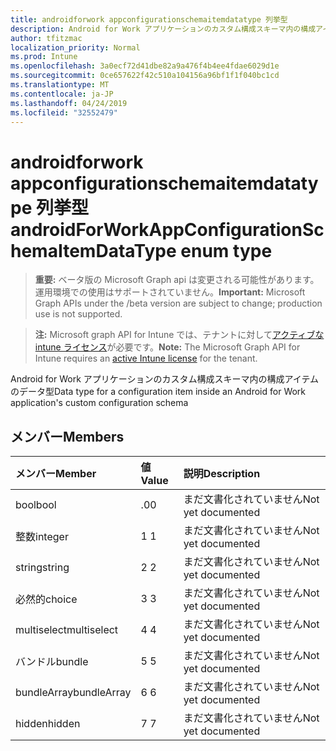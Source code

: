 ```yaml
---
title: androidforwork appconfigurationschemaitemdatatype 列挙型
description: Android for Work アプリケーションのカスタム構成スキーマ内の構成アイテムのデータ型
author: tfitzmac
localization_priority: Normal
ms.prod: Intune
ms.openlocfilehash: 3a0ecf72d41dbe82a9a476f4b4ee4fdae6029d1e
ms.sourcegitcommit: 0ce657622f42c510a104156a96bf1f1f040bc1cd
ms.translationtype: MT
ms.contentlocale: ja-JP
ms.lasthandoff: 04/24/2019
ms.locfileid: "32552479"
---
```

# <a name="androidforworkappconfigurationschemaitemdatatype-enum-type"></a><span data-ttu-id="05de9-103">androidforwork appconfigurationschemaitemdatatype 列挙型</span><span class="sxs-lookup"><span data-stu-id="05de9-103">androidForWorkAppConfigurationSchemaItemDataType enum type</span></span>

> <span data-ttu-id="05de9-104">**重要:** ベータ版の Microsoft Graph api は変更される可能性があります。運用環境での使用はサポートされていません。</span><span class="sxs-lookup"><span data-stu-id="05de9-104">**Important:** Microsoft Graph APIs under the /beta version are subject to change; production use is not supported.</span></span>

> <span data-ttu-id="05de9-105">**注:** Microsoft graph API for Intune では、テナントに対して[アクティブな intune ライセンス](https://go.microsoft.com/fwlink/?linkid=839381)が必要です。</span><span class="sxs-lookup"><span data-stu-id="05de9-105">**Note:** The Microsoft Graph API for Intune requires an [active Intune license](https://go.microsoft.com/fwlink/?linkid=839381) for the tenant.</span></span>

<span data-ttu-id="05de9-106">Android for Work アプリケーションのカスタム構成スキーマ内の構成アイテムのデータ型</span><span class="sxs-lookup"><span data-stu-id="05de9-106">Data type for a configuration item inside an Android for Work application's custom configuration schema</span></span>

## <a name="members"></a><span data-ttu-id="05de9-107">メンバー</span><span class="sxs-lookup"><span data-stu-id="05de9-107">Members</span></span>
|<span data-ttu-id="05de9-108">メンバー</span><span class="sxs-lookup"><span data-stu-id="05de9-108">Member</span></span>|<span data-ttu-id="05de9-109">値</span><span class="sxs-lookup"><span data-stu-id="05de9-109">Value</span></span>|<span data-ttu-id="05de9-110">説明</span><span class="sxs-lookup"><span data-stu-id="05de9-110">Description</span></span>|
|:---|:---|:---|
|<span data-ttu-id="05de9-111">bool</span><span class="sxs-lookup"><span data-stu-id="05de9-111">bool</span></span>|<span data-ttu-id="05de9-112">.0</span><span class="sxs-lookup"><span data-stu-id="05de9-112">0</span></span>|<span data-ttu-id="05de9-113">まだ文書化されていません</span><span class="sxs-lookup"><span data-stu-id="05de9-113">Not yet documented</span></span>|
|<span data-ttu-id="05de9-114">整数</span><span class="sxs-lookup"><span data-stu-id="05de9-114">integer</span></span>|<span data-ttu-id="05de9-115">1 </span><span class="sxs-lookup"><span data-stu-id="05de9-115">1</span></span>|<span data-ttu-id="05de9-116">まだ文書化されていません</span><span class="sxs-lookup"><span data-stu-id="05de9-116">Not yet documented</span></span>|
|<span data-ttu-id="05de9-117">string</span><span class="sxs-lookup"><span data-stu-id="05de9-117">string</span></span>|<span data-ttu-id="05de9-118">2 </span><span class="sxs-lookup"><span data-stu-id="05de9-118">2</span></span>|<span data-ttu-id="05de9-119">まだ文書化されていません</span><span class="sxs-lookup"><span data-stu-id="05de9-119">Not yet documented</span></span>|
|<span data-ttu-id="05de9-120">必然的</span><span class="sxs-lookup"><span data-stu-id="05de9-120">choice</span></span>|<span data-ttu-id="05de9-121">3 </span><span class="sxs-lookup"><span data-stu-id="05de9-121">3</span></span>|<span data-ttu-id="05de9-122">まだ文書化されていません</span><span class="sxs-lookup"><span data-stu-id="05de9-122">Not yet documented</span></span>|
|<span data-ttu-id="05de9-123">multiselect</span><span class="sxs-lookup"><span data-stu-id="05de9-123">multiselect</span></span>|<span data-ttu-id="05de9-124">4 </span><span class="sxs-lookup"><span data-stu-id="05de9-124">4</span></span>|<span data-ttu-id="05de9-125">まだ文書化されていません</span><span class="sxs-lookup"><span data-stu-id="05de9-125">Not yet documented</span></span>|
|<span data-ttu-id="05de9-126">バンドル</span><span class="sxs-lookup"><span data-stu-id="05de9-126">bundle</span></span>|<span data-ttu-id="05de9-127">5 </span><span class="sxs-lookup"><span data-stu-id="05de9-127">5</span></span>|<span data-ttu-id="05de9-128">まだ文書化されていません</span><span class="sxs-lookup"><span data-stu-id="05de9-128">Not yet documented</span></span>|
|<span data-ttu-id="05de9-129">bundleArray</span><span class="sxs-lookup"><span data-stu-id="05de9-129">bundleArray</span></span>|<span data-ttu-id="05de9-130">6 </span><span class="sxs-lookup"><span data-stu-id="05de9-130">6</span></span>|<span data-ttu-id="05de9-131">まだ文書化されていません</span><span class="sxs-lookup"><span data-stu-id="05de9-131">Not yet documented</span></span>|
|<span data-ttu-id="05de9-132">hidden</span><span class="sxs-lookup"><span data-stu-id="05de9-132">hidden</span></span>|<span data-ttu-id="05de9-133">7 </span><span class="sxs-lookup"><span data-stu-id="05de9-133">7</span></span>|<span data-ttu-id="05de9-134">まだ文書化されていません</span><span class="sxs-lookup"><span data-stu-id="05de9-134">Not yet documented</span></span>|





